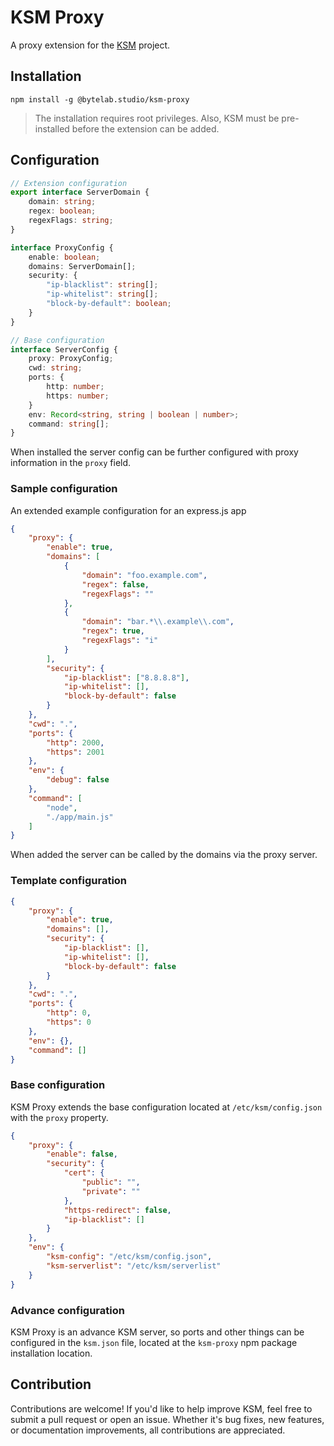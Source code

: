 # KSM Proxy

A proxy extension for the [KSM](https://github.com/bytelab-studio/ksm) project.

## Installation

```shell
npm install -g @bytelab.studio/ksm-proxy
```

> The installation requires root privileges. Also, KSM must be pre-installed before the extension can be added.

## Configuration

```typescript
// Extension configuration
export interface ServerDomain {
    domain: string;
    regex: boolean;
    regexFlags: string;
}

interface ProxyConfig {
    enable: boolean;
    domains: ServerDomain[];
    security: {
        "ip-blacklist": string[];
        "ip-whitelist": string[];
        "block-by-default": boolean;
    }
}

// Base configuration
interface ServerConfig {
    proxy: ProxyConfig;
    cwd: string;
    ports: {
        http: number;
        https: number;
    }
    env: Record<string, string | boolean | number>;
    command: string[];
}
```

When installed the server config can be further configured with proxy information in the `proxy` field.

### Sample configuration

An extended example configuration for an express.js app

```json
{
    "proxy": {
        "enable": true,
        "domains": [
            {
                "domain": "foo.example.com",
                "regex": false,
                "regexFlags": ""
            },
            {
                "domain": "bar.*\\.example\\.com",
                "regex": true,
                "regexFlags": "i"
            }
        ],
        "security": {
            "ip-blacklist": ["8.8.8.8"],
            "ip-whitelist": [],
            "block-by-default": false
        }
    },
    "cwd": ".",
    "ports": {
        "http": 2000,
        "https": 2001
    },
    "env": {
        "debug": false
    },
    "command": [
        "node",
        "./app/main.js"
    ]
}
```

When added the server can be called by the domains via the proxy server.

### Template configuration

```json
{
    "proxy": {
        "enable": true,
        "domains": [],
        "security": {
            "ip-blacklist": [],
            "ip-whitelist": [],
            "block-by-default": false
        }
    },
    "cwd": ".",
    "ports": {
        "http": 0,
        "https": 0
    },
    "env": {},
    "command": []
}
```

### Base configuration

KSM Proxy extends the base configuration located at `/etc/ksm/config.json` with the `proxy` property.

```json
{
    "proxy": {
        "enable": false,
        "security": {
            "cert": {
                "public": "",
                "private": ""
            },
            "https-redirect": false,
            "ip-blacklist": []
        }
    },
    "env": {
        "ksm-config": "/etc/ksm/config.json",
        "ksm-serverlist": "/etc/ksm/serverlist"
    }
}
```

### Advance configuration

KSM Proxy is an advance KSM server, so ports and other things can be configured in the `ksm.json` file, located at
the `ksm-proxy` npm package installation location.

## Contribution

Contributions are welcome! If you'd like to help improve KSM, feel free to submit a pull request or open an issue.
Whether it's bug fixes, new features, or documentation improvements, all contributions are appreciated.

